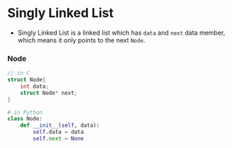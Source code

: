 # Singly Linked List

- Singly Linked List is a linked list which has `data` and `next` data member, which means it only points to the next `Node`.

### Node

```c
// in C
struct Node{
    int data;
    struct Node* next;
}
```

```python
# in Python
class Node:
    def __init__(self, data):
        self.data = data
        self.next = None
```

